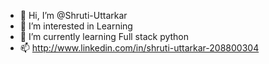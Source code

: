 - 👋 Hi, I’m @Shruti-Uttarkar
- 👀 I’m interested in Learning
- 🌱 I’m currently learning Full stack python
- 📫 http://www.linkedin.com/in/shruti-uttarkar-208800304

<!---
Shruti-Uttarkar/Shruti-Uttarkar is a ✨ special ✨ repository because its `README.md` (this file) appears on your GitHub profile.
You can click the Preview link to take a look at your changes.
--->
